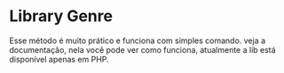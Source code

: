 # Library Genre

Esse método é muito prático e funciona com simples comando. veja a documentação, nela você pode ver como funciona, atualmente a lib está disponível apenas em PHP.



